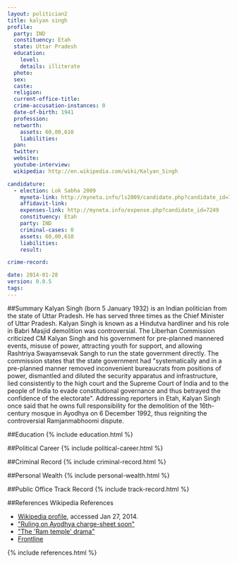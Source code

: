 ```yaml
---
layout: politician2
title: kalyan singh
profile: 
  party: IND
  constituency: Etah
  state: Uttar Pradesh
  education: 
    level: 
    details: illiterate
  photo: 
  sex: 
  caste: 
  religion: 
  current-office-title: 
  crime-accusation-instances: 0
  date-of-birth: 1941
  profession: 
  networth: 
    assets: 60,00,610
    liabilities: 
  pan: 
  twitter: 
  website: 
  youtube-interview: 
  wikipedia: http://en.wikipedia.com/wiki/Kalyan_Singh

candidature: 
  - election: Lok Sabha 2009
    myneta-link: http://myneta.info/ls2009/candidate.php?candidate_id=7249
    affidavit-link: 
    expenses-link: http://myneta.info/expense.php?candidate_id=7249
    constituency: Etah 
    party: IND
    criminal-cases: 0
    assets: 60,00,610
    liabilities: 
    result:  

crime-record: 

date: 2014-01-28
version: 0.0.5
tags: 
---
```

##Summary
Kalyan Singh (born 5 January 1932) is an Indian politician from the state of Uttar Pradesh. He has served three times as the Chief Minister of Uttar Pradesh. Kalyan Singh is known as a Hindutva hardliner and his role in Babri Masjid demolition was controversial. The Liberhan Commission criticized CM Kalyan Singh and his government for pre-planned mannered events, misuse of power, attracting youth for support, and allowing Rashtriya Swayamsevak Sangh to run the state government directly. The commission states that the state government had "systematically and in a pre-planned manner removed inconvenient bureaucrats from positions of power, dismantled and diluted the security apparatus and infrastructure, lied consistently to the high court and the Supreme Court of India and to the people of India to evade constitutional governance and thus betrayed the confidence of the electorate". Addressing reporters in Etah, Kalyan Singh once said that he owns full responsibility for the demolition of the 16th-century mosque in Ayodhya on 6 December 1992, thus reigniting the controversial Ramjanmabhoomi dispute.




##Education
{% include education.html %}


##Political Career
{% include political-career.html %}


##Criminal Record
{% include criminal-record.html %}


##Personal Wealth
{% include personal-wealth.html %}


##Public Office Track Record
{% include track-record.html %}


##References
Wikipedia References
- [Wikipedia profile]({{page.profile.wikipedia}}), accessed Jan 27, 2014.
- ["Ruling on Ayodhya charge-sheet soon"][wiki1]
- ["The 'Ram temple' drama"][wiki2]
- [Frontline][wiki3]

[wiki1]: http://www.indianexpress.com/res/web/pIe/ie/daily/19980427/11750564.html
[wiki2]: http://www.hinduonnet.com/fline/fl1515/15150960.htm
[wiki3]: /wiki/Frontline_(magazine)


{% include references.html %}
